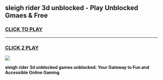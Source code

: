 
## sleigh rider 3d unblocked - Play Unblocked Gmaes & Free
<h3>
<a href="https://news.freeplayer.one?title=sleigh_rider_3d_unblocked&ref=23F">CLICK TO PLAY</a></h3>
<hr>

<h3>
<a href="https://news.freeplayer.one?title=sleigh_rider_3d_unblocked&ref=23F">CLICK 2 PLAY</a>
  
</h3>

<a href="https://news.freeplayer.one?title=sleigh_rider_3d_unblocked&ref=23F/"><img src="https://clearcache.store/games.png"></a>


**sleigh rider 3d unblocked games unblocked: Your Gateway to Fun and Accessible Online Gaming**
